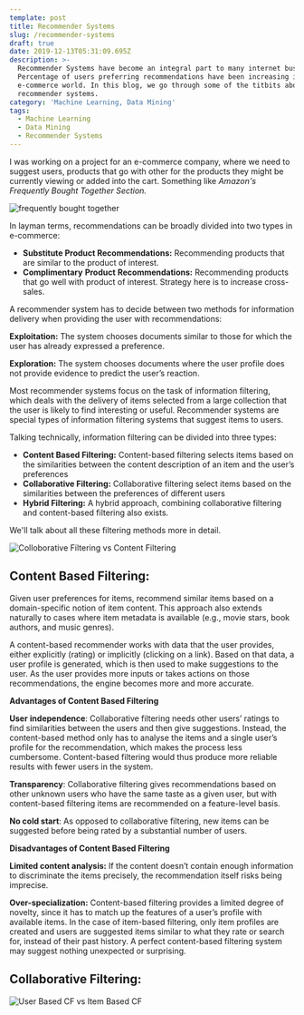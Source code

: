 ```yaml
---
template: post
title: Recommender Systems
slug: /recommender-systems
draft: true
date: 2019-12-13T05:31:09.695Z
description: >-
  Recommender Systems have become an integral part to many internet businesses.
  Percentage of users preferring recommendations have been increasing in the
  e-commerce world. In this blog, we go through some of the titbits about
  recommender systems. 
category: 'Machine Learning, Data Mining'
tags:
  - Machine Learning
  - Data Mining
  - Recommender Systems
---
```

I was working on a project for an e-commerce company, where we need to suggest users, products that go with other for the products they might be currently viewing or added into the cart. Something like _Amazon's Frequently Bought Together Section._

![frequently bought together](/media/frequently-bought-together.png "Frequently Bought Together in Amazon")

In layman terms, recommendations can be broadly divided into two types in e-commerce: 

* **Substitute Product Recommendations:** Recommending products that are similar to the product of interest.
* **Complimentary** **Product** **Recommendations:** Recommending products that go well with product of interest. Strategy here is to increase cross-sales.

A recommender system has to decide between two methods for information delivery when providing the user with recommendations:

**Exploitation:** The system chooses documents similar to those for which the user has already expressed a preference.

**Exploration:** The system chooses documents where the user profile does not provide evidence to predict the user’s reaction.

Most recommender systems focus on the task of information filtering, which deals with the delivery of items selected from a large collection that the user is likely to find interesting or useful. Recommender systems are special types of information filtering systems that suggest items to users. 

Talking technically, information filtering can be divided into three types:

* **Content Based Filtering:** Content-based filtering selects items based on the similarities between the content description of an item and the user’s preferences
* **Collaborative Filtering:** Collaborative filtering select items based on the similarities between the preferences of different users
* **Hybrid Filtering:** A hybrid approach, combining collaborative filtering and content-based filtering also exists.

We'll talk about all these filtering methods more in detail.

![Colloborative Filtering vs Content Filtering](/media/recommender.jpeg "Colloborative Filtering vs Content Filtering")

## **Content Based Filtering:**

Given user preferences for items, recommend similar items based on a domain-specific notion of item content. This approach also extends naturally to cases where item metadata is available (e.g., movie stars, book authors, and music genres).

A content-based recommender works with data that the user provides, either explicitly (rating) or implicitly (clicking on a link). Based on that data, a user profile is generated, which is then used to make suggestions to the user. As the user provides more inputs or takes actions on those recommendations, the engine becomes more and more accurate.

**Advantages of Content Based Filtering**

**User** **independence**: Collaborative filtering needs other users’ ratings to find similarities between the users and then give suggestions. Instead, the content-based method only has to analyse the items and a single user’s profile for the recommendation, which makes the process less cumbersome. Content-based filtering would thus produce more reliable results with fewer users in the system.

**Transparency**: Collaborative filtering gives recommendations based on other unknown users who have the same taste as a given user, but with content-based filtering items are recommended on a feature-level basis.

**No cold start**: As opposed to collaborative filtering, new items can be suggested before being rated by a substantial number of users.

**Disadvantages of Content Based Filtering**

**Limited content analysis:** If the content doesn’t contain enough information to discriminate the items precisely, the recommendation itself risks being imprecise.

**Over-specialization:** Content-based filtering provides a limited degree of novelty, since it has to match up the features of a user’s profile with available items. In the case of item-based filtering, only item profiles are created and users are suggested items similar to what they rate or search for, instead of their past history. A perfect content-based filtering system may suggest nothing unexpected or surprising.

## Collaborative Filtering:

![User Based CF vs Item Based CF](/media/collaborative.jpeg "User Based CF vs Item Based CF")
